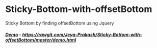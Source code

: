 # Sticky-Bottom-with-offsetBottom
Sticky Bottom by finding offsetBottom using Jquery

##### [Demo](https://rawgit.com/Jeya-Prakash/Sticky-Bottom-with-offsetBottom/master/demo.html) - https://rawgit.com/Jeya-Prakash/Sticky-Bottom-with-offsetBottom/master/demo.html
